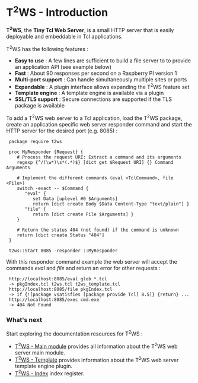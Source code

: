 # T<sup>2</sup>WS - Introduction

**T<sup>2</sup>WS**, the **Tiny Tcl Web Server**, is a small HTTP server that is easily deployable and embeddable in Tcl applications.

T<sup>2</sup>WS has the following features :

- **Easy to use** : A few lines are sufficient to build a file server to to provide an application API (see example below)
- **Fast** : About 90 responses per second on a Raspberry PI version 1
- **Multi-port support** : Can handle simultaneously multiple sites or ports
- **Expandable** : A plugin interface allows expanding the T<sup>2</sup>WS feature set
- **Template engine** : A template engine is available via a plugin
- **SSL/TLS support** : Secure connections are supported if the TLS package is available

To add a T<sup>2</sup>WS web server to a Tcl application, load the T<sup>2</sup>WS package, create an application specific web server responder command and start the HTTP server for the desired port (e.g. 8085) :

```
 package require t2ws

 proc MyResponder {Request} {
    # Process the request URI: Extract a command and its arguments
    regexp {^/(\w*)\s*(.*)$} [dict get $Request URI] {} Command Arguments

    # Implement the different commands (eval <TclCommand>, file <File>)
    switch -exact -- $Command {
       "eval" {
          set Data [uplevel #0 $Arguments]
          return [dict create Body $Data Content-Type "text/plain"] }
       "file" {
          return [dict create File $Arguments] }
    }

    # Return the status 404 (not found) if the command is unknown
    return [dict create Status "404"]
 }

 t2ws::Start 8085 -responder ::MyResponder
```

With this responder command example the web server will accept the commands _eval_ and _file_ and return an error for other requests :

```
 http://localhost:8085/eval glob *.tcl
 -> pkgIndex.tcl t2ws.tcl t2ws_template.tcl
 http://localhost:8085/file pkgIndex.tcl
 -> if {![package vsatisfies [package provide Tcl] 8.5]} {return} ...
 http://localhost:8085/exec cmd.exe
 -> 404 Not Found
```

### What's next

Start exploring the documentation resources for T<sup>2</sup>WS :

* [T<sup>2</sup>WS - Main module](https://github.com/Drolla/t2ws/wiki/t2ws) provides all information about the T<sup>2</sup>WS web server main module.
* [T<sup>2</sup>WS - Template](https://github.com/Drolla/t2ws/wiki/t2ws_template) provides information about the T<sup>2</sup>WS web server template engine plugin.
* [T<sup>2</sup>WS - Index](https://github.com/Drolla/t2ws/wiki/Index) index register.
